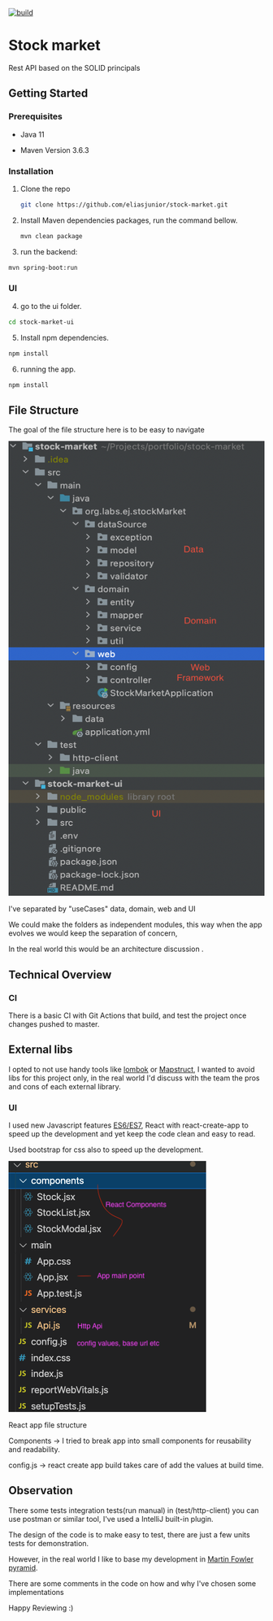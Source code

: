 [![build](https://github.com/eliasjunior/stock-market/actions/workflows/maven.yml/badge.svg)](https://github.com/eliasjunior/stock-market/actions/workflows/maven.yml)

# Stock market

Rest API based on the SOLID principals

## Getting Started

### Prerequisites

* Java 11

* Maven Version 3.6.3

### Installation

1. Clone the repo
   ```sh
   git clone https://github.com/eliasjunior/stock-market.git
   ```
2. Install Maven dependencies packages, run the command bellow.
   ```sh
   mvn clean package
   ```
3. run the backend:
```bash
mvn spring-boot:run
```

### UI

4. go to the ui folder.

```sh
cd stock-market-ui
```

5. Install npm dependencies.   
```sh
npm install 
```
6. running the app.
```sh
npm install 
```

## File Structure

The goal of the file structure here is to be easy to navigate

<a href="https://github.com/eliasjunior/stock-market/blob/main/images/file-structure.png">
   <img src="img/file-structure.png" alt="file"  width="506px" height="895px">
</a>

I've separated by "useCases" data, domain, web and UI

We could make the folders as independent modules, this way when the app evolves we would keep the separation of concern,

In the real world this would be an architecture discussion .

## Technical Overview

### CI

There is a basic CI with Git Actions that build, and test the project once changes pushed to master.

## External libs

I opted to not use handy tools like [lombok](https://projectlombok.org/features/all) or [Mapstruct](https://mapstruct.org/),
I wanted to avoid libs for this project only, in the real world I'd discuss with the team the pros and cons of each external library.

### UI
I used new Javascript features [ES6/ES7](https://developer.mozilla.org/en-US/docs/Web/JavaScript), React with react-create-app to speed up the development and yet keep the code clean and easy to read.

Used bootstrap for css also to speed up the development.

<a href="https://github.com/eliasjunior/stock-market/blob/main/images/ui-file-structure.png">
   <img src="img/ui-file-structure.png" alt="file"  >
</a>



React app file structure

Components -> I tried to break app into small components for reusability and readability.

config.js -> react create app build takes care of add the values at build time.

## Observation

There some tests integration tests(run manual) in (test/http-client) you can use postman or similar tool, I've used a IntelliJ built-in plugin.

The design of the code is to make easy to test, there are just a few units tests for demonstration.

However, in the real world I like to base my development in [Martin Fowler pyramid](https://martinfowler.com/articles/practical-test-pyramid.html).

There are some comments in the code on how and why I've chosen some implementations

Happy Reviewing :)



